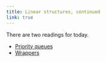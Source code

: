 ```yaml
---
title: Linear structures, continued
link: true
---
```

There are two readings for today.

* [Priority queues](../readings/priority-queues)
* [Wrappers](../readings/wrappers)

